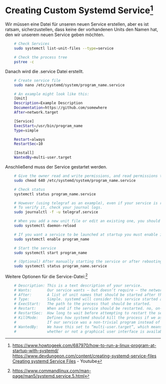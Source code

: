 # Creating Custom Systemd Service[^1]

Wir müssen eine Datei für unseren neuen Service erstellen, aber es ist ratsam, sicherzustellen, dass keine der vorhandenen Units den Namen hat, den wir unserem neuen Service geben möchten.
```bash
    # Check Services
    sudo systemctl list-unit-files --type=service

    # Check the process tree
    pstree -c
```

Danach wird die .service Datei erstellt.
```bash
    # Create service file
    sudo nano /etc/systemd/system/program_name.service

    # An example might look like this:
    [Unit]
    Description=Example Description
    Documentation=https://github.com/somewhere
    After=network.target

    [Service]
    ExecStart=/usr/bin/program_name
    Type=simple

    Restart=always
    RestartSec=10

    [Install]
    WantedBy=multi-user.target
```

Anschließend muss der Service gestartet werden.
```bash
    # Give the owner read and write permissions, and read permissions to the group. Others will have no permissions.
    sudo chmod 640 /etc/systemd/system/program_name.service

    # Check status
    systemctl status program_name.service

    # However (using telegraf as an example), even if your service is running, it does not guarantee that it is correctly sending data to InfluxDB.
    # To verify it, check your journal logs.
    sudo journalctl -f -u telegraf.service

    # When you add a new unit file or edit an existing one, you should tell systemd to reload the unit file definitions.
    sudo systemctl daemon-reload

    # If you want a service to be launched at startup you must enable it
    sudo systemctl enable program_name

    # Start the service
    sudo systemctl start program_name

    # (Optional) After manually starting the service or after rebooting the computer, we can verify that our service is running correctly
    sudo systemctl status program_name.service
```

Weitere Optionen für die Service-Datei:[^2]
```bash
    # Description: This is a text description of your service.
    # Wants:       Our service wants — but doesn’t require — the network to be up before our service is started.
    # After:       A list of unit names that should be started after this service has been successfully started, if they’re not already running.
    # Type:        Simple. systemd will consider this service started as soon as the process specified by ExecStart has been forked.
    # ExecStart:   The path to the process that should be started.
    # Restart:     When and if the service should be restarted. no, on-success, on-failure, on-abnormal, on-watchdog, on-abort, or always
    # RestartSec:  How long to wait before attempting to restart the service. This value is in seconds.
    # KillMode:    Defines how systemd should kill the process if we ask systemctl to stop the service. “process” causes systemd to use the SIGTERM signal on the main process only.
    #              If our service was a non-trivial program instead of a simple script, we would set this to “mixed” to ensure that any spawned processes were also terminated.
    # WantedBy:    We have this set to “multi-user.target”, which means the service should be started as long as the system is in a state where multiple users can log in,
    #              whether or not a graphical user interface is available.
```

[^1]: https://www.howtogeek.com/687970/how-to-run-a-linux-program-at-startup-with-systemd/  
https://www.devdungeon.com/content/creating-systemd-service-files  
[Creating systemd Service Files](https://youtu.be/fYQBvjYQ63U) - Youtube  
[^2]: https://www.commandlinux.com/man-page/man5/systemd.service.5.html

